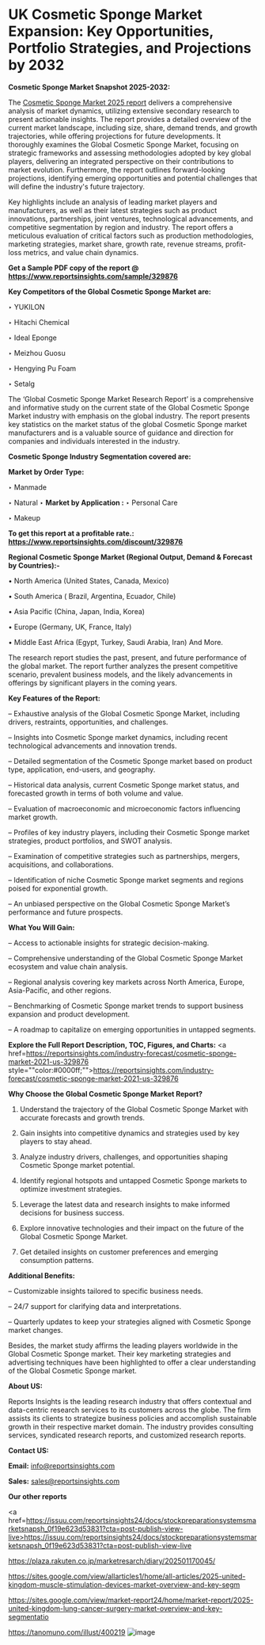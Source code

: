 # UK Cosmetic Sponge Market Expansion: Key Opportunities, Portfolio Strategies, and Projections by 2032

<strong>Cosmetic Sponge Market Snapshot 2025-2032:</strong>

The <a href=https://www.reportsinsights.com/sample/329876>Cosmetic Sponge Market 2025 report</a> delivers a comprehensive analysis of market dynamics, utilizing extensive secondary research to present actionable insights. The report provides a detailed overview of the current market landscape, including size, share, demand trends, and growth trajectories, while offering projections for future developments. It thoroughly examines the Global Cosmetic Sponge Market, focusing on strategic frameworks and assessing methodologies adopted by key global players, delivering an integrated perspective on their contributions to market evolution. Furthermore, the report outlines forward-looking projections, identifying emerging opportunities and potential challenges that will define the industry's future trajectory.

Key highlights include an analysis of leading market players and manufacturers, as well as their latest strategies such as product innovations, partnerships, joint ventures, technological advancements, and competitive segmentation by region and industry. The report offers a meticulous evaluation of critical factors such as production methodologies, marketing strategies, market share, growth rate, revenue streams, profit-loss metrics, and value chain dynamics.

<strong>Get a Sample PDF copy of the report @ <a href=https://www.reportsinsights.com/sample/329876 style=color:#0000ff;>https://www.reportsinsights.com/sample/329876</a></strong>

<strong>Key Competitors of the Global Cosmetic Sponge Market are:</strong>

‣ YUKILON

‣ Hitachi Chemical

‣ Ideal Eponge

‣ Meizhou Guosu

‣ Hengying Pu Foam

‣ Setalg

The ‘Global Cosmetic Sponge Market Research Report’ is a comprehensive and informative study on the current state of the Global Cosmetic Sponge Market industry with emphasis on the global industry. The report presents key statistics on the market status of the global Cosmetic Sponge market manufacturers and is a valuable source of guidance and direction for companies and individuals interested in the industry.

<strong>Cosmetic Sponge Industry Segmentation covered are:</strong>

<strong>Market by Order Type: </strong>

‣ Manmade

‣ Natural
‣ 
<strong>Market by Application :</strong>
‣ Personal Care

‣ Makeup

<strong>To get this report at a profitable rate.: <a href=https://www.reportsinsights.com/discount/329876 style=color:#0000ff;>https://www.reportsinsights.com/discount/329876</a></strong>

<strong>Regional Cosmetic Sponge Market (Regional Output, Demand &amp; Forecast by Countries):-</strong>

• North America (United States, Canada, Mexico)

• South America ( Brazil, Argentina, Ecuador, Chile)

• Asia Pacific (China, Japan, India, Korea)

• Europe (Germany, UK, France, Italy)

• Middle East Africa (Egypt, Turkey, Saudi Arabia, Iran) And More.

The research report studies the past, present, and future performance of the global market. The report further analyzes the present competitive scenario, prevalent business models, and the likely advancements in offerings by significant players in the coming years.

<strong>Key Features of the Report:</strong>

– Exhaustive analysis of the Global Cosmetic Sponge Market, including drivers, restraints, opportunities, and challenges.

– Insights into Cosmetic Sponge market dynamics, including recent technological advancements and innovation trends.

– Detailed segmentation of the Cosmetic Sponge market based on product type, application, end-users, and geography.

– Historical data analysis, current Cosmetic Sponge market status, and forecasted growth in terms of both volume and value.

– Evaluation of macroeconomic and microeconomic factors influencing market growth.

– Profiles of key industry players, including their Cosmetic Sponge market strategies, product portfolios, and SWOT analysis.

– Examination of competitive strategies such as partnerships, mergers, acquisitions, and collaborations.

– Identification of niche Cosmetic Sponge market segments and regions poised for exponential growth.

– An unbiased perspective on the Global Cosmetic Sponge Market’s performance and future prospects.

<strong>What You Will Gain:</strong>

– Access to actionable insights for strategic decision-making.

– Comprehensive understanding of the Global Cosmetic Sponge Market ecosystem and value chain analysis.

– Regional analysis covering key markets across North America, Europe, Asia-Pacific, and other regions.

– Benchmarking of Cosmetic Sponge market trends to support business expansion and product development.

– A roadmap to capitalize on emerging opportunities in untapped segments.

<strong>Explore the Full Report Description, TOC, Figures, and Charts:</strong>
<a href=https://reportsinsights.com/industry-forecast/cosmetic-sponge-market-2021-us-329876 style=""color:#0000ff;"">https://reportsinsights.com/industry-forecast/cosmetic-sponge-market-2021-us-329876</a>

<strong>Why Choose the Global Cosmetic Sponge Market Report?</strong>

1. Understand the trajectory of the Global Cosmetic Sponge Market with accurate forecasts and growth trends.

2. Gain insights into competitive dynamics and strategies used by key players to stay ahead.

3. Analyze industry drivers, challenges, and opportunities shaping Cosmetic Sponge market potential.

4. Identify regional hotspots and untapped Cosmetic Sponge markets to optimize investment strategies.

5. Leverage the latest data and research insights to make informed decisions for business success.

6. Explore innovative technologies and their impact on the future of the Global Cosmetic Sponge Market.

7. Get detailed insights on customer preferences and emerging consumption patterns.

<strong>Additional Benefits:</strong>

– Customizable insights tailored to specific business needs.

– 24/7 support for clarifying data and interpretations.

– Quarterly updates to keep your strategies aligned with Cosmetic Sponge market changes.

Besides, the market study affirms the leading players worldwide in the Global Cosmetic Sponge market. Their key marketing strategies and advertising techniques have been highlighted to offer a clear understanding of the Global Cosmetic Sponge market.

<strong><strong>About US</strong>:</strong>

Reports Insights is the leading research industry that offers contextual and data-centric research services to its customers across the globe. The firm assists its clients to strategize business policies and accomplish sustainable growth in their respective market domain. The industry provides consulting services, syndicated research reports, and customized research reports.

<strong>Contact US:</strong>

<p class=><b>Email:</b> <a href=mailto:info@reportsinsights.com>info@reportsinsights.com</a></p>
<p class=><b>Sales:</b> <a href=mailto:sales@reportsinsights.com>sales@reportsinsights.com</a></p>

<strong>Our other reports</strong>

<a href=https://issuu.com/reportsinsights24/docs/stockpreparationsystemsmarketsnapsh_0f19e623d53831?cta=post-publish-view-live>https://issuu.com/reportsinsights24/docs/stockpreparationsystemsmarketsnapsh_0f19e623d53831?cta=post-publish-view-live</a>

<a href=https://plaza.rakuten.co.jp/marketresarch/diary/202501170045/>https://plaza.rakuten.co.jp/marketresarch/diary/202501170045/</a>

<a href=https://sites.google.com/view/allarticles1/home/all-articles/2025-united-kingdom-muscle-stimulation-devices-market-overview-and-key-segm>https://sites.google.com/view/allarticles1/home/all-articles/2025-united-kingdom-muscle-stimulation-devices-market-overview-and-key-segm</a>

<a href=https://sites.google.com/view/market-report24/home/market-report/2025-united-kingdom-lung-cancer-surgery-market-overview-and-key-segmentatio>https://sites.google.com/view/market-report24/home/market-report/2025-united-kingdom-lung-cancer-surgery-market-overview-and-key-segmentatio</a>

<a href=https://tanomuno.com/illust/400219>https://tanomuno.com/illust/400219</a>
![image](https://github.com/user-attachments/assets/17a0d7b5-91c4-4444-8392-4886a886d348)
